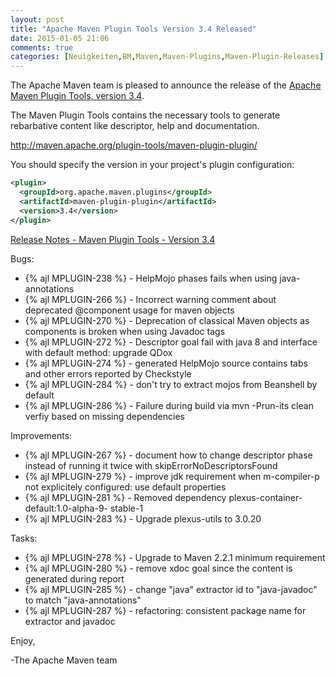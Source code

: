 ```yaml
---
layout: post
title: "Apache Maven Plugin Tools Version 3.4 Released"
date: 2015-01-05 21:06
comments: true
categories: [Neuigkeiten,BM,Maven,Maven-Plugins,Maven-Plugin-Releases]
---
```

The Apache Maven team is pleased to announce the release of the 
[Apache Maven Plugin Tools, version 3.4](http://maven.apache.org/plugin-tools/).

The Maven Plugin Tools contains the necessary tools to generate rebarbative 
content like descriptor, help and documentation.

http://maven.apache.org/plugin-tools/maven-plugin-plugin/

You should specify the version in your project's plugin configuration:

``` xml
<plugin>
  <groupId>org.apache.maven.plugins</groupId>
  <artifactId>maven-plugin-plugin</artifactId>
  <version>3.4</version>
</plugin>
```

<!-- more -->

[Release Notes - Maven Plugin Tools - Version 3.4](https://issues.apache.org/jira/secure/ReleaseNote.jspa?projectId=12317820&version=12331168)

Bugs:

 * {% ajl MPLUGIN-238 %} - HelpMojo phases fails when using java-annotations
 * {% ajl MPLUGIN-266 %} - Incorrect warning comment about deprecated @component usage for maven objects
 * {% ajl MPLUGIN-270 %} - Deprecation of classical Maven objects as components is broken when using Javadoc tags
 * {% ajl MPLUGIN-272 %} - Descriptor goal fail with java 8 and interface with default method: upgrade QDox
 * {% ajl MPLUGIN-274 %} - generated HelpMojo source contains tabs and other errors reported by Checkstyle
 * {% ajl MPLUGIN-284 %} - don't try to extract mojos from Beanshell by default
 * {% ajl MPLUGIN-286 %} - Failure during build via mvn -Prun-its clean verfiy based on missing dependencies

Improvements:

 * {% ajl MPLUGIN-267 %} - document how to change descriptor phase instead of running it twice with skipErrorNoDescriptorsFound
 * {% ajl MPLUGIN-279 %} - improve jdk requirement when m-compiler-p not explicitely configured: use default properties
 * {% ajl MPLUGIN-281 %} - Removed dependency plexus-container-default:1.0-alpha-9- stable-1
 * {% ajl MPLUGIN-283 %} - Upgrade plexus-utils to 3.0.20

Tasks:

 * {% ajl MPLUGIN-278 %} - Upgrade to Maven 2.2.1 minimum requirement
 * {% ajl MPLUGIN-280 %} - remove xdoc goal since the content is generated during report
 * {% ajl MPLUGIN-285 %} - change "java" extractor id to "java-javadoc" to match "java-annotations"
 * {% ajl MPLUGIN-287 %} - refactoring: consistent package name for extractor and javadoc

Enjoy,

-The Apache Maven team

